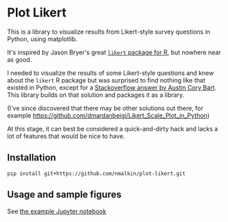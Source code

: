 Plot Likert
===========
This is a library to visualize results from Likert-style survey questions in Python, using matplotlib.

It's inspired by Jason Bryer's great [`likert` package for R](https://cran.r-project.org/web/packages/likert/), but nowhere near as good.

I needed to visualize the results of some Likert-style questions and knew about the `likert` R package but was surprised to find nothing like that existed in Python, except for a [Stackoverflow answer by Austin Cory Bart](https://stackoverflow.com/a/41384812). This library builds on that solution and packages it as a library.

(I've since discovered that there may be other solutions out there, for example https://github.com/dmardanbeigi/Likert_Scale_Plot_in_Python)

At this stage, it can best be considered a quick-and-dirty hack and lacks a lot of features that would be nice to have.

Installation
------------

```shell
pip install git+https://github.com/nmalkin/plot-likert.git
```

Usage and sample figures
------------------------

See [the example Jupyter notebook](example.ipynb)

